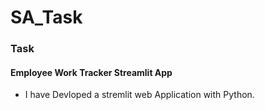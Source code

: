 # SA_Task

### Task
#### Employee Work Tracker Streamlit App
- I have Devloped a  stremlit web Application with Python.
